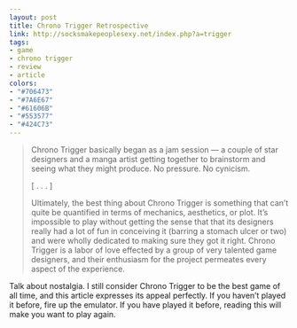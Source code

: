 ```yaml
---
layout: post
title: Chrono Trigger Retrospective
link: http://socksmakepeoplesexy.net/index.php?a=trigger
tags:
- game
- chrono trigger
- review
- article
colors:
- "#706473"
- "#7A6E67"
- "#61606B"
- "#553577"
- "#424C73"
---
```


> Chrono Trigger basically began as a jam session — a couple of star designers and a manga artist getting together to brainstorm and seeing what they might produce. No pressure. No cynicism.
>
> [ . . . ]
>
> Ultimately, the best thing about Chrono Trigger is something that can’t quite be quantified in terms of mechanics, aesthetics, or plot. It’s impossible to play without getting the sense that that its designers really had a lot of fun in conceiving it (barring a stomach ulcer or two) and were wholly dedicated to making sure they got it right. Chrono Trigger is a labor of love effected by a group of very talented game designers, and their enthusiasm for the project permeates every aspect of the experience. 

Talk about nostalgia. I still consider Chrono Trigger to be the best game of all time, and this article expresses its appeal perfectly. If you haven’t played it before, fire up the emulator. If you have played it before, reading this will make you want to play again.
